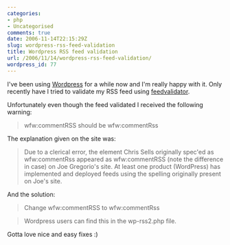 ```yaml
---
categories:
- php
- Uncategorised
comments: true
date: 2006-11-14T22:15:29Z
slug: wordpress-rss-feed-validation
title: Wordpress RSS feed validation
url: /2006/11/14/wordpress-rss-feed-validation/
wordpress_id: 77
---
```


I've been using [Wordpress](http://wordpress.org/) for a while now and I'm really happy with it. Only recently have I tried to validate my RSS feed using [feedvalidator](http://www.feedvalidator.org/).




Unfortunately even though the feed validated I received the following warning:




> wfw:commentRSS should be wfw:commentRss




The explanation given on the site was:




> Due to a clerical error, the element Chris Sells originally spec'ed as wfw:commentRss appeared as wfw:commentRSS (note the difference in case) on Joe Gregorio's site. At least one product (WordPress) has implemented and deployed feeds using the spelling originally present on Joe's site.
>
>





And the solution:




> Change wfw:commentRSS to wfw:commentRss
>
>

>
> Wordpress users can find this in the wp-rss2.php file.

>
>





Gotta love nice and easy fixes :)



